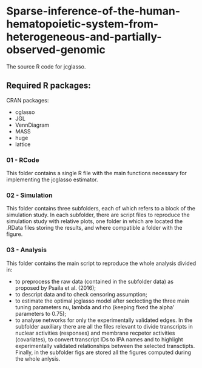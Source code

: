 # Sparse-inference-of-the-human-hematopoietic-system-from-heterogeneous-and-partially-observed-genomic
The source R code for jcglasso. 

## Required R packages:

CRAN packages:
- cglasso
- JGL
- VennDiagram
- MASS
- huge
- lattice

### 01 - RCode
This folder contains a single R file with the main functions necessary for implementing the jcglasso estimator.

### 02 - Simulation
This folder contains three subfolders, each of which refers to a block of the simulation study. In each subfolder, there are script files to reproduce the simulation study with relative plots, one folder in which are located the .RData files storing the results, and where compatible a folder with the figure.

### 03 - Analysis
This folder contains the main script to reproduce the whole analysis divided in:
- to preprocess the raw data (contained in the subfolder data) as proposed by Psaila et al. (2016);
- to descript data and to check censoring assumption;
- to estimate the optimal jcglasso model after seclecting the three main tuning parameters nu, lambda and rho (keeping fixed the alpha' parameters to 0.75);
- to analyse networks for only the experimentally validated edges.
In the subfolder auxiliary there are all the files relevant to divide transcripts in nuclear activities (responses) and membrane recpetor activities (covariates), to convert transcript IDs to IPA names and to highlight experimentally validated relationships between the selected transctipts. Finally, in the subfolder figs are stored all the figures computed during the whole anlysis.
